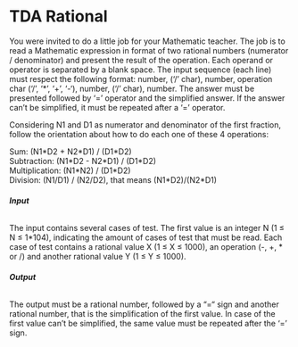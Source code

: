 
# TDA Rational

You were invited to do a little job for your Mathematic teacher. The job is to read a Mathematic expression in format of two rational numbers (numerator / denominator) and present the result of the operation. Each operand or operator is separated by a blank space. The input sequence (each line) must respect the following format: number, (‘/’ char), number, operation char (‘/’, ‘*’, ‘+’, ‘-‘), number, (‘/’ char), number. The answer must be presented followed by ‘=’ operator and the simplified answer. If the answer can’t be simplified, it must be repeated after a ‘=’ operator.

Considering N1 and D1 as numerator and denominator of the first fraction, follow the orientation about how to do each one of these 4 operations:

Sum: (N1\*D2 + N2\*D1) / (D1*D2)  
Subtraction: (N1\*D2 - N2\*D1) / (D1\*D2)  
Multiplication: (N1\*N2) / (D1\*D2)  
Division: (N1/D1) / (N2/D2), that means (N1\*D2)/(N2\*D1)  

###### **Input**
The input contains several cases of test. The first value is an integer N (1 ≤ N ≤ 1*104), indicating the amount of cases of test that must be read. Each case of test contains a rational value X (1 ≤ X ≤ 1000), an operation (-, +, * or /) and another rational value Y (1 ≤ Y ≤ 1000).

###### **Output**
The output must be a rational number, followed by a “=“ sign and another rational number, that is the simplification of the first value. In case of the first value can’t be simplified, the same value must be repeated after the ‘=’ sign.
